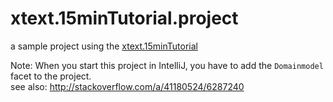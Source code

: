 # xtext.15minTutorial.project
a sample project using the [xtext.15minTutorial](https://github.com/tmtron/xtext.15minTutorial)

Note:
When you start this project in IntelliJ, you have to add the `Domainmodel` facet to the project.  
see also: http://stackoverflow.com/a/41180524/6287240
